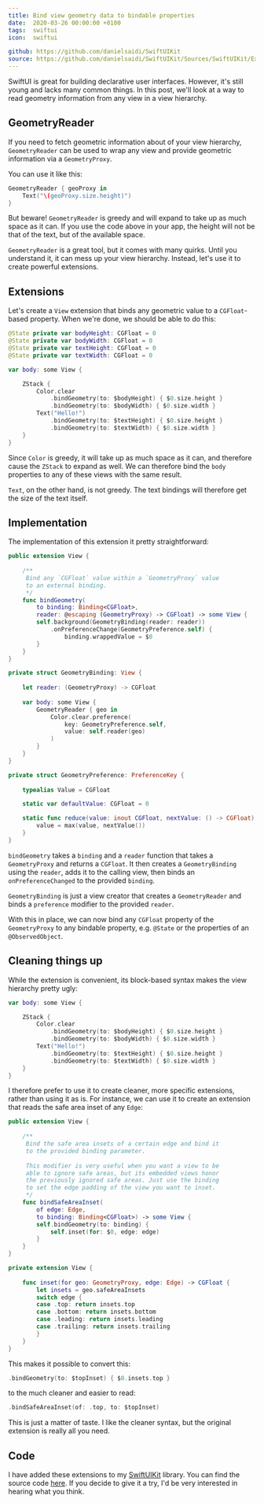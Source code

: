 ```yaml
---
title: Bind view geometry data to bindable properties
date:  2020-03-26 00:00:00 +0100
tags:  swiftui
icon:  swiftui

github: https://github.com/danielsaidi/SwiftUIKit
source: https://github.com/danielsaidi/SwiftUIKit/Sources/SwiftUIKit/Extensions
---
```


SwiftUI is great for building declarative user interfaces. However, it's still young and lacks many common things. In this post, we'll look at a way to read geometry information from any view in a view hierarchy.


## GeometryReader

If you need to fetch geometric information about of your view hierarchy, `GeometryReader` can be used to wrap any view and provide geometric information via a `GeometryProxy`. 

You can use it like this:

```swift
GeometryReader { geoProxy in
    Text("\(geoProxy.size.height)")
}
```

But beware! `GeometryReader` is greedy and will expand to take up as much space as it can. If you use the code above in your app, the height will not be that of the text, but of the available space.

`GeometryReader` is a great tool, but it comes with many quirks. Until you understand it, it can mess up your view hierarchy. Instead, let's use it to create powerful extensions.


## Extensions

Let's create a `View` extension that binds any geometric value to a `CGFloat`-based property. When we're done, we should be able to do this:

```swift
@State private var bodyHeight: CGFloat = 0
@State private var bodyWidth: CGFloat = 0
@State private var textHeight: CGFloat = 0
@State private var textWidth: CGFloat = 0

var body: some View {

    ZStack {
        Color.clear
            .bindGeometry(to: $bodyHeight) { $0.size.height }
            .bindGeometry(to: $bodyWidth) { $0.size.width }
        Text("Hello!")
            .bindGeometry(to: $textHeight) { $0.size.height }
            .bindGeometry(to: $textWidth) { $0.size.width }
    }
}
```

Since `Color` is greedy, it will take up as much space as it can, and therefore cause the `ZStack` to expand as well. We can therefore bind the `body` properties to any of these views with the same result. 

`Text`, on the other hand, is not greedy. The text bindings will therefore get the size of the text itself.


## Implementation

The implementation of this extension it pretty straightforward:

```swift
public extension View {
    
    /**
     Bind any `CGFloat` value within a `GeometryProxy` value
     to an external binding.
     */
    func bindGeometry(
        to binding: Binding<CGFloat>,
        reader: @escaping (GeometryProxy) -> CGFloat) -> some View {
        self.background(GeometryBinding(reader: reader))
            .onPreferenceChange(GeometryPreference.self) {
                binding.wrappedValue = $0
        }
    }
}

private struct GeometryBinding: View {
    
    let reader: (GeometryProxy) -> CGFloat
    
    var body: some View {
        GeometryReader { geo in
            Color.clear.preference(
                key: GeometryPreference.self,
                value: self.reader(geo)
            )
        }
    }
}

private struct GeometryPreference: PreferenceKey {
    
    typealias Value = CGFloat

    static var defaultValue: CGFloat = 0

    static func reduce(value: inout CGFloat, nextValue: () -> CGFloat) {
        value = max(value, nextValue())
    }
}
```

`bindGeometry` takes a `binding` and a `reader` function that takes a `GeometryProxy` and returns a `CGFloat`. It then creates a `GeometryBinding` using the `reader`, adds it to the calling view, then binds an `onPreferenceChanged` to the provided `binding`.

`GeometryBinding` is just a view creator that creates a `GeometryReader` and binds a `preference` modifier to the provided `reader`.

With this in place, we can now bind any `CGFloat` property of the `GeometryProxy` to any bindable property, e.g. `@State` or the properties of an `@ObservedObject`.


## Cleaning things up

While the extension is convenient, its block-based syntax makes the view hierarchy pretty ugly:

```swift
var body: some View {

    ZStack {
        Color.clear
            .bindGeometry(to: $bodyHeight) { $0.size.height }
            .bindGeometry(to: $bodyWidth) { $0.size.width }
        Text("Hello!")
            .bindGeometry(to: $textHeight) { $0.size.height }
            .bindGeometry(to: $textWidth) { $0.size.width }
    }
}
```

I therefore prefer to use it to create cleaner, more specific extensions, rather than using it as is. For instance, we can use it to create an extension that reads the safe area inset of any `Edge`:

```swift
public extension View {
    
    /**
     Bind the safe area insets of a certain edge and bind it
     to the provided binding parameter.
     
     This modifier is very useful when you want a view to be
     able to ignore safe areas, but its embedded views honor
     the previously ignored safe areas. Just use the binding
     to set the edge padding of the view you want to inset.
     */
    func bindSafeAreaInset(
        of edge: Edge,
        to binding: Binding<CGFloat>) -> some View {
        self.bindGeometry(to: binding) {
            self.inset(for: $0, edge: edge)
        }
    }
}

private extension View {
    
    func inset(for geo: GeometryProxy, edge: Edge) -> CGFloat {
        let insets = geo.safeAreaInsets
        switch edge {
        case .top: return insets.top
        case .bottom: return insets.bottom
        case .leading: return insets.leading
        case .trailing: return insets.trailing
        }
    }
}
```

This makes it possible to convert this:

```swift
.bindGeometry(to: $topInset) { $0.insets.top }
```

to the much cleaner and easier to read:

```swift 
.bindSafeAreaInset(of: .top, to: $topInset)
```

This is just a matter of taste. I like the cleaner syntax, but the original extension is really all you need.


## Code

I have added these extensions to my [SwiftUIKit]({{page.github}}) library. You can find the source code [here]({{page.source}}). If you decide to give it a try, I'd be very interested in hearing what you think.
